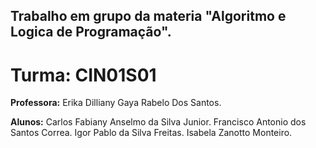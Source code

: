 ## Trabalho em grupo da materia "Algoritmo e Logica de Programação".
# Turma: CIN01S01
**Professora:** Erika Dilliany Gaya Rabelo Dos Santos.

**Alunos:**
Carlos Fabiany Anselmo da Silva Junior.
Francisco Antonio dos Santos Correa.
Igor Pablo da Silva Freitas.
Isabela Zanotto Monteiro.
        